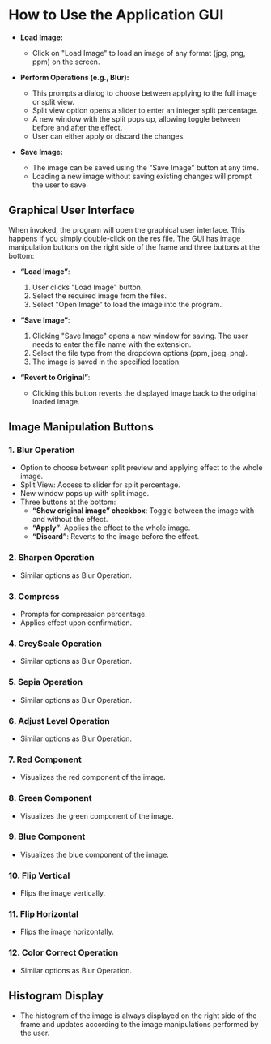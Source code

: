 # How to Use the Application GUI

- **Load Image:** 
  - Click on "Load Image" to load an image of any format (jpg, png, ppm) on the screen.

- **Perform Operations (e.g., Blur):**
  - This prompts a dialog to choose between applying to the full image or split view.
  - Split view option opens a slider to enter an integer split percentage.
  - A new window with the split pops up, allowing toggle between before and after the effect.
  - User can either apply or discard the changes.

- **Save Image:** 
  - The image can be saved using the "Save Image" button at any time.
  - Loading a new image without saving existing changes will prompt the user to save.

## Graphical User Interface

When invoked, the program will open the graphical user interface. This happens if you simply double-click on the res file. The GUI has image manipulation buttons on the right side of the frame and three buttons at the bottom:

- **“Load Image”**:
  1. User clicks "Load Image" button.
  2. Select the required image from the files.
  3. Select "Open Image" to load the image into the program.

- **“Save Image”**:
  1. Clicking "Save Image" opens a new window for saving. The user needs to enter the file name with the extension.
  2. Select the file type from the dropdown options (ppm, jpeg, png).
  3. The image is saved in the specified location.

- **“Revert to Original”**:
  - Clicking this button reverts the displayed image back to the original loaded image.

## Image Manipulation Buttons

### 1. Blur Operation
- Option to choose between split preview and applying effect to the whole image.
- Split View: Access to slider for split percentage.
- New window pops up with split image.
- Three buttons at the bottom:
  - **“Show original image” checkbox**: Toggle between the image with and without the effect.
  - **“Apply”**: Applies the effect to the whole image.
  - **“Discard”**: Reverts to the image before the effect.

### 2. Sharpen Operation
- Similar options as Blur Operation.

### 3. Compress
- Prompts for compression percentage.
- Applies effect upon confirmation.

### 4. GreyScale Operation
- Similar options as Blur Operation.

### 5. Sepia Operation
- Similar options as Blur Operation.

### 6. Adjust Level Operation
- Similar options as Blur Operation.

### 7. Red Component
- Visualizes the red component of the image.

### 8. Green Component
- Visualizes the green component of the image.

### 9. Blue Component
- Visualizes the blue component of the image.

### 10. Flip Vertical
- Flips the image vertically.

### 11. Flip Horizontal
- Flips the image horizontally.

### 12. Color Correct Operation
- Similar options as Blur Operation.

## Histogram Display
- The histogram of the image is always displayed on the right side of the frame and updates according to the image manipulations performed by the user.
